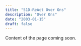 ```yaml
---
title: "51D-ReAct Over Ons"
description: "Over Ons"
date: "2003-01-15"
draft: false
---
```


Content of the page coming soon.

